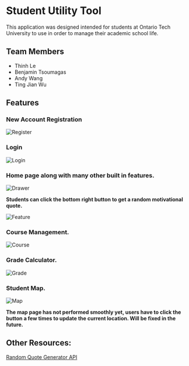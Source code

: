 # Student Utility Tool

This application was designed intended for students at Ontario Tech University to use in order to manage their academic school life.

## Team Members
- Thinh Le
- Benjamin Tsoumagas
- Andy Wang
- Ting Jian Wu

## Features

### New Account Registration

![Register](/img/register.png)

### Login

![Login](/img/login.png)

### Home page along with many other built in features.

![Drawer](/img/drawer.png)

**Students can click the bottom right button to get a random motivational quote.**

![Feature](/img/notification.png)

### Course Management.

![Course](/img/course.png)

### Grade Calculator.

![Grade](/img/grade.png)

### Student Map.

![Map](/img/map.png)

**The map page has not performed smoothly yet, users have to click the button a few times to update the current location. Will be fixed in the future.**

## Other Resources:

[Random Quote Generator API](https://type.fit/api/quotes)
